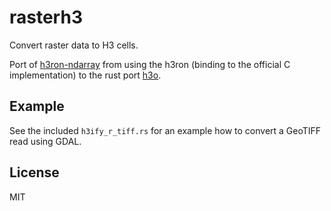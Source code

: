 # rasterh3

Convert raster data to H3 cells.

Port of [h3ron-ndarray](https://github.com/nmandery/h3ron/tree/main/h3ron-ndarray) from using the h3ron (binding to the official C implementation) to the rust port [h3o](https://github.com/HydroniumLabs/h3o).

## Example

See the included `h3ify_r_tiff.rs` for an example how to convert a GeoTIFF read using GDAL.

## License

MIT
